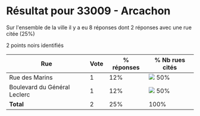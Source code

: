 # Résultat pour 33009 - Arcachon

Sur l'ensemble de la ville il y a eu 8 réponses dont 2 réponses avec une rue citée (25%)

2 points noirs identifiés

| Rue | Vote | % réponses | % Nb rues cités|
|-----|------|------------|----------------|
| Rue des Marins | 1 | 12% | <img src="../../img/bar_50.gif" />&nbsp;50%|
| Boulevard du Général Leclerc | 1 | 12% | <img src="../../img/bar_50.gif" />&nbsp;50%|
| **Total** | 2 | 25% | 100%|
